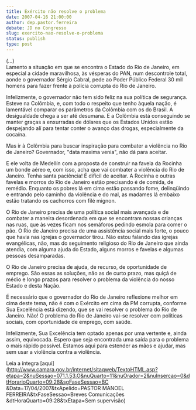 ```yaml
---
title: Exército não resolve o problema
date: 2007-04-16 21:00:00
author: dep.pastor.ferreira
debate: JD no Congresso
slug: exercito-nao-resolve-o-problema
status: publish 
type: post
---
```


  
(...)  
Lamento a situação em que se encontra o Estado do Rio de Janeiro, em especial a cidade maravilhosa, às vésperas do PAN, num descontrole total, aonde o governador Sérgio Cabral, pede ao Poder Público Federal 30 mil homens para fazer frente à polícia corrupta do Rio de Janeiro.  
  
Infelizmente, o governador não tem sido feliz na sua política de segurança. Esteve na Colômbia, e, com todo o respeito que tenho àquela nação, é lamentável comparar os parâmetros da Colômbia com os do Brasil. A desigualdade chega a ser até desumana. E a Colômbia está conseguindo se manter graças a enxurradas de dólares que os Estados Unidos estão despejando alí para tentar conter o avanço das drogas, especialmente da cocaína.  
  
Mas ir à Colômbia para buscar inspiração para combater a violência no Rio de Janeiro? Governador, "data maxima venia", não dá para aceitar.  
  
E ele volta de Medellín com a proposta de construir na favela da Rocinha um bonde aéreo e, com isso, acha que vai combater a violência do Rio de Janeiro. Tenha santa paciência! É difícil de aceitar. A Rocinha e outras favelas e morros do Rio de Janeiro estão precisando é de comida, de remédio. Enquanto os pobres lá em cima estão passando fome, delinqüindo e entrando pelo caminho da violência e do mal, as madames lá embaixo estão tratando os cachorros com filé mignon.  
  
O Rio de Janeiro precisa de uma política social mais avançada e de combater a maneira desordenada em que se encontram nossas crianças nas ruas, que às vezes ficam nos semáforos pedindo esmola para comer o pão. O Rio de Janeiro precisa de uma assistência social mais forte, o pouco que havia nas igrejas o governador tirou. Não estou falando das igrejas evangélicas, não, mas do seguimento religioso do Rio de Janeiro que ainda atendia, com alguma ajuda do Estado, alguns morros e favelas e algumas pessoas desamparadas.  
  
O Rio de Janeiro precisa de ajuda, de recurso, de oportunidade de emprego. São essas as soluções, não as de curto prazo, mas quiçá de médio e longo prazos para resolver o problema da violência do nosso Estado e desta Nação.  
  
É necessário que o governador do Rio de Janeiro reflexione melhor em cima deste tema, não é com o Exército em cima da PM corrupta, conforme Sua Excelência está dizendo, que se vai resolver o problema do Rio de Janeiro. Não! O problema do Rio de Janeiro vai-se resolver com políticas sociais, com oportunidade de emprego, com saúde.   
  
Infelizmente, Sua Excelência tem optado apenas por uma vertente e, ainda assim, equivocada. Espero que seja encontrada uma saída para o problema o mais rápido possível. Estamos aqui para estender as mãos e ajudar, mas sem usar a violência contra a violência.  
  
Leia a íntegra [aqui](http://www.camara.gov.br/internet/sitaqweb/TextoHTML.asp?etapa=2&nuSessao=071.1.53.O&nuQuarto=11&nuOrador=2&nuInsercao=0&dtHorarioQuarto=09:28&sgFaseSessao=BC        &Data=17/04/2007&txApelido=PASTOR MANOEL FERREIRA&txFaseSessao=Breves Comunicações           &dtHoraQuarto=09:28&txEtapa=Sem supervisão)
